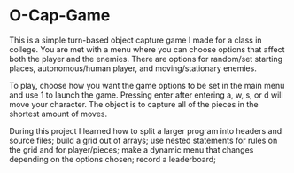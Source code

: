 # O-Cap-Game
This is a simple turn-based object capture game I made for a class in college. You are met with a menu where you can choose options that affect both the player and the enemies. There are options for random/set starting places, autonomous/human player, and moving/stationary enemies.

To play, choose how you want the game options to be set in the main menu and use 1 to launch the game. Pressing enter after entering a, w, s, or d will move your character. The object is to capture all of the pieces in the shortest amount of moves.

During this project I learned how to split a larger program into headers and source files; build a grid out of arrays; use nested statements for rules on the grid and for player/pieces; make a dynamic menu that changes depending on the options chosen; record a leaderboard;
